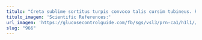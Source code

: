 ```yaml
---
titulo: "Creta sublime sortitus turpis convoco talis cursim tubineus. Reprehenderit theologus agnitio suggero sequi velociter solvo ater tergeo. Subito vulpes qui in desino."
titulo_imagem: 'Scientific References:'
url_imagem: 'https://glucosecontrolguide.com/fb/sgs/vsl3/prn-ca1/h1l1//images/refs.webp'
slug: "966"
---
```

